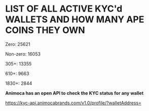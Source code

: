 # LIST OF ALL ACTIVE KYC'd WALLETS AND HOW MANY APE COINS THEY OWN

Zero: 25621

Non-zero: 16053

305+: 13355

610+: 9663

1830+: 2844

**Animoca has an open API to check the KYC status for any wallet**

https://kyc-api.animocabrands.com/v1.0/profile/?walletAddress=